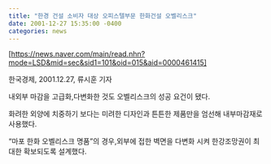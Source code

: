```yaml
---
title: "한경 건설 소비자 대상 오피스텔부문 한화건설 오벨리스크"
date: 2001-12-27 15:35:00 -0400
categories: news
---
```

[https://news.naver.com/main/read.nhn?mode=LSD&mid=sec&sid1=101&oid=015&aid=0000461415]

한국경제, 2001.12.27, 류시훈 기자

내외부 마감을 고급화,다변화한 것도 오벨리스크의 성공 요건이 됐다.

화려한 외양에 치중하기 보다는 미려한 디자인과 튼튼한 제품만을 엄선해 내부마감재로 사용했다.

“마포 한화 오벨리스크 명품”의 경우,외부에 접한 벽면을 다변화 시켜 한강조망권이 최대한 확보되도록 설계했다.

[https://news.naver.com/main/read.nhn?mode=LSD&mid=sec&sid1=101&oid=015&aid=0000461415]: https://news.naver.com/main/read.nhn?mode=LSD&mid=sec&sid1=101&oid=015&aid=0000461415
